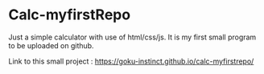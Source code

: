 # Calc-myfirstRepo
Just a simple calculator with use of html/css/js. It is my first small program to be uploaded on github. 

Link to this small project : https://goku-instinct.github.io/calc-myfirstrepo/

